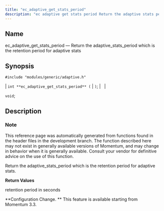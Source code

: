 ```yaml
---
title: "ec_adaptive_get_stats_period"
description: "ec adaptive get stats period Return the adaptive stats period which is the retention period for adaptive stats int ec adaptive get stats period void This reference page was automatically generated from functions found in the header files in the development branch The function described here may not exist in..."
---
```


<a name="apis.ec_adaptive_get_stats_period"></a> 
## Name

ec_adaptive_get_stats_period — Return the adaptive_stats_period which is the retention period for adaptive stats

## Synopsis

`#include "modules/generic/adaptive.h"`

| `int **ec_adaptive_get_stats_period** (` | `)`; |   |

`void`;<a name="idp46654720"></a> 
## Description

### Note

This reference page was automatically generated from functions found in the header files in the development branch. The function described here may not exist in generally available versions of Momentum, and may change in behavior when it is generally available. Consult your vendor for definitive advice on the use of this function.

Return the adaptive_stats_period which is the retention period for adaptive stats.

**<a name="idp46657520"></a> Return Values**

retention period in seconds

**Configuration Change. ** This feature is available starting from Momentum 3.3.